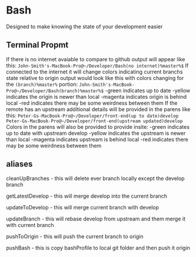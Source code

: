 # Bash

Designed to make knowing the state of your development easier

## Terminal Propmt 
If there is no internet avaiable to compare to github output will appear like this:
  `John-Smith's-MacBook-Pro@~/Developer/Bash(no internet)%master%$`
If connected to the internet it will change colors indicating current branchs state relative to origin
  output would look like this with colors changing for the `(branch)%master%` portion:
  `John-Smith's-MacBook-Pro@~/Developer/Bash(branch)%master%$`
  -green indicates up to date
  -yellow indicates the origin is newer than local
  -magenta indicates origin is behind local
  -red indicates there may be some weirdness between them
If the remote has an upstream additional details will be provided in the parens like this:
  `Peter-Gs-MacBook-Pro@~/Developer/front-end(up to date)develop`
  `Peter-Gs-MacBook-Pro@~/Developer/front-end(upstream updated)develop`
  Colors in the parens will also be provided to provide insite:
  -green indicates up to date with upstream develop
  -yellow indicates the upstream is newer than local
  -magenta indicates upstream is behind local
  -red indicates there may be some weirdness between them

## aliases


cleanUpBranches - this will delete ever branch locally except the develop branch

getLatestDevelop - this will merge develop into the current branch

updateToDevelop - this will merge current branch with develop

updateBranch - this will rebase develop from upstream and them merge it with current branch

pushToOrigin - this will push the current branch to origin

pushBash - this is copy bashProfile to local git folder and then push it origin
